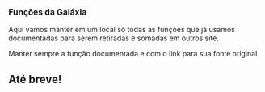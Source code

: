 ### Funções da Galáxia

Aqui vamos manter em um local só todas as funções que já usamos documentadas para serem retiradas e somadas em outros site. 

Manter sempre a função documentada e com o link para sua fonte original

## Até breve!
